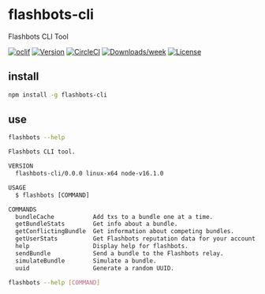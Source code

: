 # flashbots-cli

Flashbots CLI Tool

[![oclif](https://img.shields.io/badge/cli-oclif-brightgreen.svg)](https://oclif.io)
[![Version](https://img.shields.io/npm/v/oclif-hello-world.svg)](https://npmjs.org/package/oclif-hello-world)
[![CircleCI](https://circleci.com/gh/oclif/hello-world/tree/main.svg?style=shield)](https://circleci.com/gh/oclif/hello-world/tree/main)
[![Downloads/week](https://img.shields.io/npm/dw/oclif-hello-world.svg)](https://npmjs.org/package/oclif-hello-world)
[![License](https://img.shields.io/npm/l/oclif-hello-world.svg)](https://github.com/oclif/hello-world/blob/main/package.json)

## install

```sh
npm install -g flashbots-cli
```

## use

```sh
flashbots --help
```

```txt
Flashbots CLI tool.

VERSION
  flashbots-cli/0.0.0 linux-x64 node-v16.1.0

USAGE
  $ flashbots [COMMAND]

COMMANDS
  bundleCache           Add txs to a bundle one at a time.
  getBundleStats        Get info about a bundle.
  getConflictingBundle  Get information about competing bundles.
  getUserStats          Get Flashbots reputation data for your account.
  help                  Display help for flashbots.
  sendBundle            Send a bundle to the Flashbots relay.
  simulateBundle        Simulate a bundle.
  uuid                  Generate a random UUID.
```

```sh
flashbots --help [COMMAND]
```
